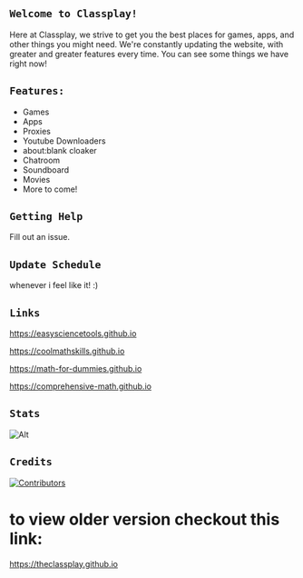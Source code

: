 ## ```Welcome to Classplay!```
Here at Classplay, we strive to get you the best places for games, apps, and other things you might need. We're constantly updating the website, with greater and greater features every time. You can see some things we have right now!

## ```Features:```
- Games
- Apps
- Proxies
- Youtube Downloaders
- about:blank cloaker
- Chatroom
- Soundboard
- Movies
- More to come!

## ```Getting Help```
Fill out an issue.

## `Update Schedule`
whenever i feel like it! :)


## `Links`
https://easysciencetools.github.io

https://coolmathskills.github.io

https://math-for-dummies.github.io

https://comprehensive-math.github.io

## `Stats`

![Alt](https://repobeats.axiom.co/api/embed/83e2b6b982b07c01e1b89c22d68fc9ab0f03d6e2.svg "Repobeats analytics image")


## `Credits`

[![Contributors](https://contrib.rocks/image?repo=useclassplay/useclassplay.github.io)](https://github.com/useclassplay/useclassplay.github.io/graphs/contributors)


# to view older version checkout this link:
https://theclassplay.github.io
